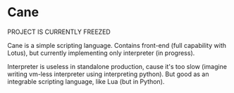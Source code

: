 # Cane

PROJECT IS CURRENTLY FREEZED 

Cane is a simple scripting language. Contains front-end (full capability with Lotus), but currently implementing only interpreter (in progress).

Interpreter is useless in standalone production, cause it's too slow (imagine writing vm-less interpreter using interpreting python). But good as an integrable scripting language, like Lua (but in Python).

